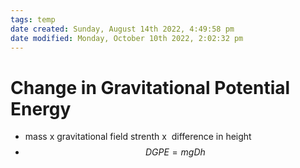 ```yaml
---
tags: temp
date created: Sunday, August 14th 2022, 4:49:58 pm
date modified: Monday, October 10th 2022, 2:02:32 pm
---
```


# Change in Gravitational Potential Energy
- mass x gravitational field strenth x  difference in height
- $$DGPE = mgDh$$



